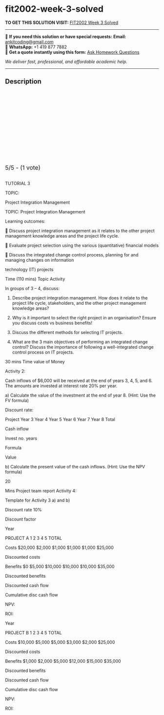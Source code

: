 # fit2002-week-3-solved
**TO GET THIS SOLUTION VISIT:** [FIT2002 Week 3 Solved](https://www.ankitcodinghub.com/product/fit2002-solved-3/)


---

📩 **If you need this solution or have special requests:** **Email:** ankitcoding@gmail.com  
📱 **WhatsApp:** +1 419 877 7882  
📄 **Get a quote instantly using this form:** [Ask Homework Questions](https://www.ankitcodinghub.com/services/ask-homework-questions/)

*We deliver fast, professional, and affordable academic help.*

---

<h2>Description</h2>



<div class="kk-star-ratings kksr-auto kksr-align-center kksr-valign-top" data-payload="{&quot;align&quot;:&quot;center&quot;,&quot;id&quot;:&quot;119372&quot;,&quot;slug&quot;:&quot;default&quot;,&quot;valign&quot;:&quot;top&quot;,&quot;ignore&quot;:&quot;&quot;,&quot;reference&quot;:&quot;auto&quot;,&quot;class&quot;:&quot;&quot;,&quot;count&quot;:&quot;1&quot;,&quot;legendonly&quot;:&quot;&quot;,&quot;readonly&quot;:&quot;&quot;,&quot;score&quot;:&quot;5&quot;,&quot;starsonly&quot;:&quot;&quot;,&quot;best&quot;:&quot;5&quot;,&quot;gap&quot;:&quot;4&quot;,&quot;greet&quot;:&quot;Rate this product&quot;,&quot;legend&quot;:&quot;5\/5 - (1 vote)&quot;,&quot;size&quot;:&quot;24&quot;,&quot;title&quot;:&quot;FIT2002 Week 3 Solved&quot;,&quot;width&quot;:&quot;138&quot;,&quot;_legend&quot;:&quot;{score}\/{best} - ({count} {votes})&quot;,&quot;font_factor&quot;:&quot;1.25&quot;}">

<div class="kksr-stars">

<div class="kksr-stars-inactive">
            <div class="kksr-star" data-star="1" style="padding-right: 4px">


<div class="kksr-icon" style="width: 24px; height: 24px;"></div>
        </div>
            <div class="kksr-star" data-star="2" style="padding-right: 4px">


<div class="kksr-icon" style="width: 24px; height: 24px;"></div>
        </div>
            <div class="kksr-star" data-star="3" style="padding-right: 4px">


<div class="kksr-icon" style="width: 24px; height: 24px;"></div>
        </div>
            <div class="kksr-star" data-star="4" style="padding-right: 4px">


<div class="kksr-icon" style="width: 24px; height: 24px;"></div>
        </div>
            <div class="kksr-star" data-star="5" style="padding-right: 4px">


<div class="kksr-icon" style="width: 24px; height: 24px;"></div>
        </div>
    </div>

<div class="kksr-stars-active" style="width: 138px;">
            <div class="kksr-star" style="padding-right: 4px">


<div class="kksr-icon" style="width: 24px; height: 24px;"></div>
        </div>
            <div class="kksr-star" style="padding-right: 4px">


<div class="kksr-icon" style="width: 24px; height: 24px;"></div>
        </div>
            <div class="kksr-star" style="padding-right: 4px">


<div class="kksr-icon" style="width: 24px; height: 24px;"></div>
        </div>
            <div class="kksr-star" style="padding-right: 4px">


<div class="kksr-icon" style="width: 24px; height: 24px;"></div>
        </div>
            <div class="kksr-star" style="padding-right: 4px">


<div class="kksr-icon" style="width: 24px; height: 24px;"></div>
        </div>
    </div>
</div>


<div class="kksr-legend" style="font-size: 19.2px;">
            5/5 - (1 vote)    </div>
    </div>
&nbsp;

TUTORIAL 3

TOPIC:

Project Integration Management

TOPIC: Project Integration Management

Learning outcomes:

 Discuss project integration management as it relates to the other project management knowledge areas and the project life cycle.

 Evaluate project selection using the various (quantitative) financial models

 Discuss the integrated change control process, planning for and managing changes on information

technology (IT) projects

Time (110 mins) Topic Activity

In groups of 3 – 4, discuss:

1. Describe project integration management. How does it relate to the project life cycle, stakeholders, and the other project management knowledge areas?

2. Why is it important to select the right project in an organisation? Ensure you discuss costs vs business benefits!

3. Discuss the different methods for selecting IT projects.

4. What are the 3 main objectives of performing an integrated change control? Discuss the importance of following a well-integrated change control process on IT projects.

30 mins Time value of Money

Activity 2:

Cash inflows of $6,000 will be received at the end of years 3, 4, 5, and 6. The amounts are invested at interest rate 20% per year.

a) Calculate the value of the investment at the end of year 8. (Hint: Use the FV formula)

Discount rate:

Project Year 3 Year 4 Year 5 Year 6 Year 7 Year 8 Total

Cash inflow

Invest no. years

Formula

Value

b) Calculate the present value of the cash inflows. (Hint: Use the NPV formula)

20

Mins Project team report Activity 4:

Template for Activity 3 a) and b)

Discount rate 10%

Discount factor

Year

PROJECT A 1 2 3 4 5 TOTAL

Costs $20,000 $2,000 $1,000 $1,000 $1,000 $25,000

Discounted costs

Benefits $0 $5,000 $10,000 $10,000 $10,000 $35,000

Discounted benefits

Discounted cash flow

Cumulative disc cash flow

NPV:

ROI:

Year

PROJECT B 1 2 3 4 5 TOTAL

Costs $10,000 $5,000 $5,000 $3,000 $2,000 $25,000

Discounted costs

Benefits $1,000 $2,000 $5,000 $12,000 $15,000 $35,000

Discounted benefits

Discounted cash flow

Cumulative disc cash flow

NPV:

ROI:
